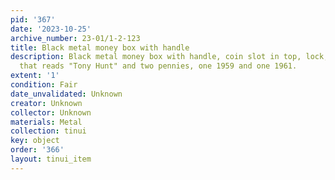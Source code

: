```yaml
---
pid: '367'
date: '2023-10-25'
archive_number: 23-01/1-2-123
title: Black metal money box with handle
description: Black metal money box with handle, coin slot in top, lock, inside engraving
  that reads "Tony Hunt" and two pennies, one 1959 and one 1961.
extent: '1'
condition: Fair
date_unvalidated: Unknown
creator: Unknown
collector: Unknown
materials: Metal
collection: tinui
key: object
order: '366'
layout: tinui_item
---
```

